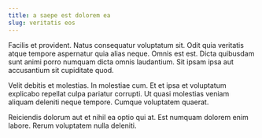 ```yaml
---
title: a saepe est dolorem ea
slug: veritatis eos
---
```


Facilis et provident. Natus consequatur voluptatum sit. Odit quia veritatis atque tempore aspernatur quia alias neque. Omnis est est. Dicta quibusdam sunt animi porro numquam dicta omnis laudantium. Sit ipsam ipsa aut accusantium sit cupiditate quod.

Velit debitis et molestias. In molestiae cum. Et et ipsa et voluptatum explicabo repellat culpa pariatur corrupti. Ut quasi molestias veniam aliquam deleniti neque tempore. Cumque voluptatem quaerat.

Reiciendis dolorum aut et nihil ea optio qui at. Est numquam dolorem enim labore. Rerum voluptatem nulla deleniti.
